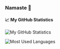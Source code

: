 ### Namaste 🙏

#### 📈 My GitHub Statistics

![My GitHub Statistics](https://github-readme-stats.vercel.app/api?username=milantarami&show_icons=true&count_private=true&hide_title=true)

![Most Used Languages](https://github-readme-stats.vercel.app/api/top-langs/?username=milantarami&theme=radical&langs_count=6&layout=compact)




